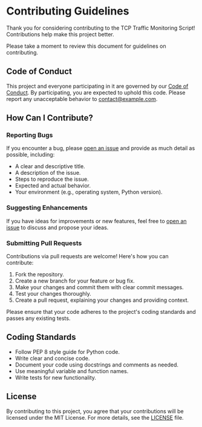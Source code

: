 # Contributing Guidelines

Thank you for considering contributing to the TCP Traffic Monitoring Script! Contributions help make this project better.

Please take a moment to review this document for guidelines on contributing.

## Code of Conduct

This project and everyone participating in it are governed by our [Code of Conduct](CODE_OF_CONDUCT.md). By participating, you are expected to uphold this code. Please report any unacceptable behavior to [contact@example.com](mailto:contact@example.com).

## How Can I Contribute?

### Reporting Bugs

If you encounter a bug, please [open an issue](https://github.com/yourusername/tcp-traffic-monitor/issues) and provide as much detail as possible, including:

- A clear and descriptive title.
- A description of the issue.
- Steps to reproduce the issue.
- Expected and actual behavior.
- Your environment (e.g., operating system, Python version).

### Suggesting Enhancements

If you have ideas for improvements or new features, feel free to [open an issue](https://github.com/yourusername/tcp-traffic-monitor/issues) to discuss and propose your ideas.

### Submitting Pull Requests

Contributions via pull requests are welcome! Here's how you can contribute:

1. Fork the repository.
2. Create a new branch for your feature or bug fix.
3. Make your changes and commit them with clear commit messages.
4. Test your changes thoroughly.
5. Create a pull request, explaining your changes and providing context.

Please ensure that your code adheres to the project's coding standards and passes any existing tests.

## Coding Standards

- Follow PEP 8 style guide for Python code.
- Write clear and concise code.
- Document your code using docstrings and comments as needed.
- Use meaningful variable and function names.
- Write tests for new functionality.

## License

By contributing to this project, you agree that your contributions will be licensed under the MIT License. For more details, see the [LICENSE](LICENSE) file.
